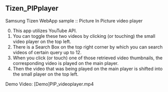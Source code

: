 ## Tizen_PIPplayer
Samsung Tizen WebApp sample
:: Picture In Picture video player

0. This app utilizes YouTube API.
1. You can toggle these two videos by clicking (or touching) the small video player on the top left.
2. There is a Search Box on the top right corner by which you can search videos of certain query up to 12.
3. When you click (or touch) one of those retrieved video thumbnails, the corresponding video is played on the main player.
4. Then the video that was being played on the main player is shifted into the small player on the top left.

Demo Video: [Demo]PIP_videoplayer.mp4
